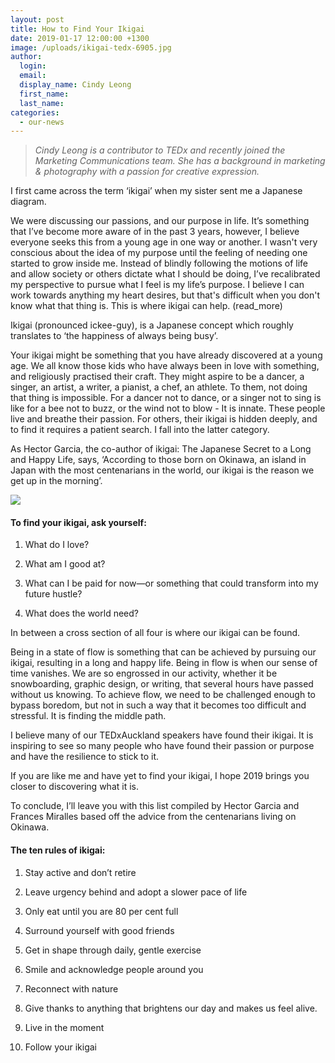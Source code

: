 ```yaml
---
layout: post
title: How to Find Your Ikigai
date: 2019-01-17 12:00:00 +1300
image: /uploads/ikigai-tedx-6905.jpg
author:
  login:
  email:
  display_name: Cindy Leong
  first_name:
  last_name:
categories:
  - our-news
---
```


> *Cindy Leong is a contributor to TEDx and recently joined the Marketing Communications team. She has a background in marketing & photography with a passion for creative expression.*

I first came across the term ‘ikigai’ when my sister sent me a Japanese diagram.

We were discussing our passions, and our purpose in life. It’s something that I’ve become more aware of in the past 3 years, however, I believe everyone seeks this from a young age in one way or another. I wasn't very conscious about the idea of my purpose until the feeling of needing one started to grow inside me. Instead of blindly following the motions of life and allow society or others dictate what I should be doing, I’ve recalibrated my perspective to pursue what I feel is my life’s purpose. I believe I can work towards anything my heart desires, but that's difficult when you don't know what that thing is. This is where ikigai can help. (read\_more)

Ikigai (pronounced ickee-guy), is a Japanese concept which roughly translates to ‘the happiness of always being busy’.

Your ikigai might be something that you have already discovered at a young age. We all know those kids who have always been in love with something, and religiously practised their craft. They might aspire to be a dancer, a singer, an artist, a writer, a pianist, a chef, an athlete. To them, not doing that thing is impossible. For a dancer not to dance, or a singer not to sing is like for a bee not to buzz, or the wind not to blow - It is innate. These people live and breathe their passion. For others, their ikigai is hidden deeply, and to find it requires a patient search. I fall into the latter category.

As Hector Garcia, the co-author of ikigai: The Japanese Secret to a Long and Happy Life, says, ‘According to those born on Okinawa, an island in Japan with the most centenarians in the world, our ikigai is the reason we get up in the morning’.

![](/uploads/ikigai-image.png)<br>

#### To find your ikigai, ask yourself:

1. What do I love?

2. What am I good at?

3. What can I be paid for now—or something that could transform into my future hustle?

4. What does the world need?

In between a cross section of all four is where our ikigai can be found.

Being in a state of flow is something that can be achieved by pursuing our ikigai, resulting in a long and happy life. Being in flow is when our sense of time vanishes. We are so engrossed in our activity, whether it be snowboarding, graphic design, or writing, that several hours have passed without us knowing. To achieve flow, we need to be challenged enough to bypass boredom, but not in such a way that it becomes too difficult and stressful. It is finding the middle path.

I believe many of our TEDxAuckland speakers have found their ikigai. It is inspiring to see so many people who have found their passion or purpose and have the resilience to stick to it.

If you are like me and have yet to find your ikigai, I hope 2019 brings you closer to discovering what it is.

To conclude, I’ll leave you with this list compiled by Hector Garcia and Frances Miralles based off the advice from the centenarians living on Okinawa.

#### The ten rules of ikigai:

1. Stay active and don’t retire

2. Leave urgency behind and adopt a slower pace of life

3. Only eat until you are 80 per cent full

4. Surround yourself with good friends

5. Get in shape through daily, gentle exercise

6. Smile and acknowledge people around you

7. Reconnect with nature

8. Give thanks to anything that brightens our day and makes us feel alive.

9. Live in the moment

10. Follow your ikigai